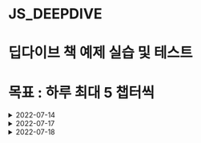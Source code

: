 # JS_DEEPDIVE

# 딥다이브 책 예제 실습 및 테스트

# 목표 : 하루 최대 5 챕터씩

<details><summary>2022-07-14</summary>
</br>
    2.8절까지 진행
</details>

<details><summary>2022-07-17</summary>
</br>

    2.11절까지 진행

</details>

<details><summary>2022-07-18</summary>
</br>

    2장 마무리

</details>
